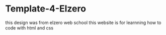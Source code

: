 # Template-4-Elzero
this design was from elzero web school
this website is for learnning how to code with html and css
